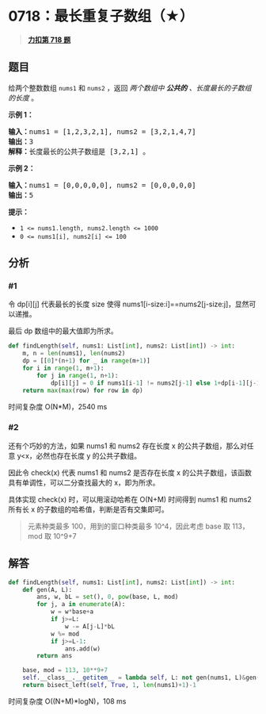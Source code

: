 # 0718：最长重复子数组（★）


> <u>**[力扣第 718 题](https://leetcode.cn/problems/maximum-length-of-repeated-subarray/)**</u>

## 题目

<p>给两个整数数组 <code>nums1</code> 和 <code>nums2</code> ，返回 <em>两个数组中 <strong>公共的</strong> 、长度最长的子数组的长度 </em>。</p>



<p><strong>示例 1：</strong></p>

<pre>
<strong>输入：</strong>nums1 = [1,2,3,2,1], nums2 = [3,2,1,4,7]
<strong>输出：</strong>3
<strong>解释：</strong>长度最长的公共子数组是 [3,2,1] 。
</pre>

<p><strong>示例 2：</strong></p>

<pre>
<strong>输入：</strong>nums1 = [0,0,0,0,0], nums2 = [0,0,0,0,0]
<strong>输出：</strong>5
</pre>



<p><strong>提示：</strong></p>

<ul>
<li><code>1 &lt;= nums1.length, nums2.length &lt;= 1000</code></li>
<li><code>0 &lt;= nums1[i], nums2[i] &lt;= 100</code></li>
</ul>


## 分析

### #1

令 dp[i][j] 代表最长的长度 size 使得 nums1[i-size:i]==nums2[j-size:j]，显然可以递推。

最后 dp 数组中的最大值即为所求。

				
```python
def findLength(self, nums1: List[int], nums2: List[int]) -> int:
    m, n = len(nums1), len(nums2)
    dp = [[0]*(n+1) for _ in range(m+1)]
    for i in range(1, m+1):
        for j in range(1, n+1):
            dp[i][j] = 0 if nums1[i-1] != nums2[j-1] else 1+dp[i-1][j-1]
    return max(max(row) for row in dp)
```
时间复杂度 O(N*M)，2540 ms

### #2

还有个巧妙的方法，如果 nums1 和 nums2 存在长度 x 的公共子数组，那么对任意 y<x，必然也存在长度 y 的公共子数组。

因此令 check(x) 代表 nums1 和 nums2 是否存在长度 x 的公共子数组，该函数具有单调性，可以二分查找最大的 x，即为所求。

具体实现 check(x) 时，可以用滚动哈希在 O(N+M) 时间得到 nums1 和 nums2 所有长 x 的子数组的哈希值，判断是否有交集即可。

> 元素种类最多 100，用到的窗口种类最多 10^4，因此考虑 base 取 113，mod 取 10^9+7

## 解答

```python
def findLength(self, nums1: List[int], nums2: List[int]) -> int:
    def gen(A, L):
        ans, w, bL = set(), 0, pow(base, L, mod)
        for j, a in enumerate(A):
            w = w*base+a
            if j>=L:
                w -= A[j-L]*bL
            w %= mod
            if j>=L-1:
                ans.add(w)
        return ans

    base, mod = 113, 10**9+7
    self.__class__.__getitem__ = lambda self, L: not gen(nums1, L)&gen(nums2, L)
    return bisect_left(self, True, 1, len(nums1)+1)-1
```
时间复杂度 O((N+M)*logN)，108 ms

